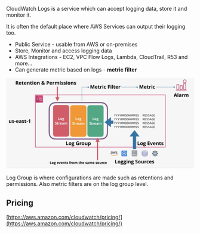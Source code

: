 CloudWatch Logs is a service which can accept logging data, store it and monitor it.

It is often the default place where AWS Services can output their logging too.

- Public Service - usable from AWS or on-premises
- Store, Monitor and access logging data
- AWS Integrations - EC2, VPC Flow Logs, Lambda, CloudTrail, R53 and more...
- Can generate metric based on logs - **metric filter**

![Pasted image 20250208212827.png](_atts/Pasted%20image%2020250208212827.png)

Log Group is where configurations are made such as retentions and permissions. Also metric filters are on the log group level.

## Pricing
[https://aws.amazon.com/cloudwatch/pricing/](https://aws.amazon.com/cloudwatch/pricing/)
